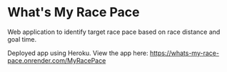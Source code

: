# What's My Race Pace
Web application to identify target race pace based on race distance and goal time.

Deployed app using Heroku. View the app here: https://whats-my-race-pace.onrender.com/MyRacePace
